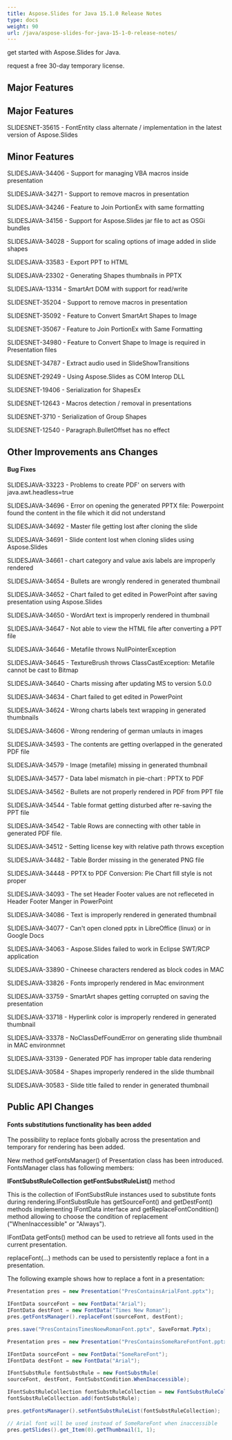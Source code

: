 ```yaml
---
title: Aspose.Slides for Java 15.1.0 Release Notes
type: docs
weight: 90
url: /java/aspose-slides-for-java-15-1-0-release-notes/
---
```


get started with Aspose.Slides for Java.

request a free 30-day temporary license.
## **Major Features**
## **Major Features**
SLIDESNET-35615 - FontEntity class alternate / implementation in the latest version of Aspose.Slides
## **Minor Features**

SLIDESJAVA-34406 - Support for managing VBA macros inside presentation

SLIDESJAVA-34271 - Support to remove macros in presentation

SLIDESJAVA-34246 - Feature to Join PortionEx with same formatting

SLIDESJAVA-34156 - Support for Aspose.Slides jar file to act as OSGi bundles

SLIDESJAVA-34028 - Support for scaling options of image added in slide shapes

SLIDESJAVA-33583 - Export PPT to HTML

SLIDESJAVA-23302 - Generating Shapes thumbnails in PPTX

SLIDESJAVA-13314 - SmartArt DOM with support for read/write

SLIDESNET-35204 - Support to remove macros in presentation

SLIDESNET-35092 - Feature to Convert SmartArt Shapes to Image

SLIDESNET-35067 - Feature to Join PortionEx with Same Formatting

SLIDESNET-34980 - Feature to Convert Shape to Image is required in Presentation files

SLIDESNET-34787 - Extract audio used in SlideShowTransitions

SLIDESNET-29249 - Using Aspose.Slides as COM Interop DLL

SLIDESNET-19406 - Serialization for ShapesEx

SLIDESNET-12643 - Macros detection / removal in presentations

SLIDESNET-3710 - Serialization of Group Shapes

SLIDESNET-12540 - Paragraph.BulletOffset has no effect
## **Other Improvements ans Changes**
#### **Bug Fixes**

SLIDESJAVA-33223 - Problems to create PDF' on servers with java.awt.headless=true

SLIDESJAVA-34696 - Error on opening the generated PPTX file: Powerpoint found the content in the file which it did not understand

SLIDESJAVA-34692 - Master file getting lost after cloning the slide

SLIDESJAVA-34691 - Slide content lost when cloning slides using Aspose.Slides

SLIDESJAVA-34661 - chart category and value axis labels are improperly rendered

SLIDESJAVA-34654 - Bullets are wrongly rendered in generated thumbnail

SLIDESJAVA-34652 - Chart failed to get edited in PowerPoint after saving presentation using Aspose.Slides

SLIDESJAVA-34650 - WordArt text is improperly rendered in thumbnail

SLIDESJAVA-34647 - Not able to view the HTML file after converting a PPT file

SLIDESJAVA-34646 - Metafile throws NullPointerException

SLIDESJAVA-34645 - TextureBrush throws ClassCastException: Metafile cannot be cast to Bitmap

SLIDESJAVA-34640 - Charts missing after updating MS to version 5.0.0

SLIDESJAVA-34634 - Chart failed to get edited in PowerPoint

SLIDESJAVA-34624 - Wrong charts labels text wrapping in generated thumbnails

SLIDESJAVA-34606 - Wrong rendering of german umlauts in images

SLIDESJAVA-34593 - The contents are getting overlapped in the generated PDF file

SLIDESJAVA-34579 - Image (metafile) missing in generated thumbnail

SLIDESJAVA-34577 - Data label mismatch in pie-chart : PPTX to PDF

SLIDESJAVA-34562 - Bullets are not properly rendered in PDF from PPT file

SLIDESJAVA-34544 - Table format getting disturbed after re-saving the PPT file

SLIDESJAVA-34542 - Table Rows are connecting with other table in generated PDF file.

SLIDESJAVA-34512 - Setting license key with relative path throws exception

SLIDESJAVA-34482 - Table Border missing in the generated PNG file

SLIDESJAVA-34448 - PPTX to PDF Conversion: Pie Chart fill style is not proper

SLIDESJAVA-34093 - The set Header Footer values are not refleceted in Header Footer Manger in PowerPoint

SLIDESJAVA-34086 - Text is improperly rendered in generated thumbnail

SLIDESJAVA-34077 - Can't open cloned pptx in LibreOffice (linux) or in Google Docs

SLIDESJAVA-34063 - Aspose.Slides failed to work in Eclipse SWT/RCP application

SLIDESJAVA-33890 - Chineese characters rendered as block codes in MAC

SLIDESJAVA-33826 - Fonts improperly rendered in Mac environment

SLIDESJAVA-33759 - SmartArt shapes getting corrupted on saving the presentation

SLIDESJAVA-33718 - Hyperlink color is improperly rendered in generated thumbnail

SLIDESJAVA-33378 - NoClassDefFoundError on generating slide thumbnail in MAC environmnet

SLIDESJAVA-33139 - Generated PDF has improper table data rendering

SLIDESJAVA-30584 - Shapes improperly rendered in the slide thumbnail

SLIDESJAVA-30583 - Slide title failed to render in generated thumbnail
## **Public API Changes**

#### **Fonts substitutions functionality has been added**
The possibility to replace fonts globally across the presentation and temporary for rendering has been added.

New method getFontsManager() of Presentation class has been introduced. FontsManager class has following members:

**IFontSubstRuleCollection getFontSubstRuleList()** method

This is the collection of IFontSubstRule instances used to substitute fonts during rendering.IFontSubstRule has getSourceFont() and getDestFont() methods implementing IFontData interface and getReplaceFontCondition() method allowing to choose the condition of replacement ("WhenInaccessible" or "Always").

IFontData getFonts() method can be used to retrieve all fonts used in the current presentation.

replaceFont(...) methods can be used to persistently replace a font in a presentation.

The following example shows how to replace a font in a presentation:

``` java
Presentation pres = new Presentation("PresContainsArialFont.pptx");

IFontData sourceFont = new FontData("Arial");
IFontData destFont = new FontData("Times New Roman");
pres.getFontsManager().replaceFont(sourceFont, destFont);

pres.save("PresContainsTimesNoewRomanFont.pptx", SaveFormat.Pptx);
```

``` java
Presentation pres = new Presentation("PresContainsSomeRareFontFont.pptx");

IFontData sourceFont = new FontData("SomeRareFont");
IFontData destFont = new FontData("Arial");

IFontSubstRule fontSubstRule = new FontSubstRule(
sourceFont, destFont, FontSubstCondition.WhenInaccessible);

IFontSubstRuleCollection fontSubstRuleCollection = new FontSubstRuleCollection();
fontSubstRuleCollection.add(fontSubstRule);

pres.getFontsManager().setFontSubstRuleList(fontSubstRuleCollection);

// Arial font will be used instead of SomeRareFont when inaccessible
pres.getSlides().get_Item(0).getThumbnail(1, 1);
```
